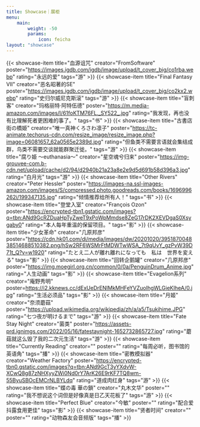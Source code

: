 ```yaml
---
title: Showcase｜展柜
menu:
    main: 
        weight: -50
        params:
            icon: feicha
layout: "showcase"
---
```


<div class="showcase-grid">

{{< showcase-item title="血源诅咒" creator="FromSoftware" poster="https://images.igdb.com/igdb/image/upload/t_cover_big/co1rba.webp" rating="永远的爱" tags="游"  >}}
{{< showcase-item title="Final Fantasy VII" creator="恶名昭著的SE" poster="https://images.igdb.com/igdb/image/upload/t_cover_big/co2kx2.webp" rating="史归尔威尼克斯滚" tags="游"  >}}
{{< showcase-item title="盲刺客" creator="玛格丽特·阿特伍德" poster="https://m.media-amazon.com/images/I/61foKTM76FL._SY522_.jpg" rating="我发现，再也没有比理解死者更困难的事了。" tags="书"  >}}
{{< showcase-item title="古書店街の橋姫" creator="唯一真神くろさわ凛子" poster="https://tc-animate.techorus-cdn.com/resize_image/resize_image.php?image=06081657_62a0565e2389d.jpg" rating="但鱼类不需要言语就会集结成群，鸟类不需要交谈就能群聚迁徙。" tags="游"  >}}
{{< showcase-item title="腐り姫 ～euthanasia～" creator="星空魂兮归来" poster="https://img-grouvee-com.b-cdn.net/upload/cache/d2/94/d2940b21a23a8e2e9d5d691b58d396a3.jpg" rating="白月光" tags="游"  >}}
{{< showcase-item title="Other Rivers" creator="Peter Hessler" poster="https://images-na.ssl-images-amazon.com/images/S/compressed.photo.goodreads.com/books/1696996262i/199347135.jpg" rating="倾情推荐给所有人！" tags="书"  >}}
{{< showcase-item title="登堂入室" creator="François Ozon" poster="https://encrypted-tbn1.gstatic.com/images?q=tbn:ANd9GcRZDuaHpTyZweT9xPoWpMmdse8ZeG17rDK2XEVDgaS0Xsygaby0" rating="本人每年重温的保留项目。" tags="影"  >}}
{{< showcase-item title="少女革命" creator="几原邦彦" poster="https://cdn.hk01.com/di/media/images/dw/20201020/395187004838514688510382.png/hSw2RF6WSMrFtMDWTwWSA_7t9qUvY_gzPvW39D71t_Q?v=w1920" rating="たとえ二人が離れ離れになっても　私は　世界を変える" tags="影"  >}}
{{< showcase-item title="回转企鹅罐" creator="几原邦彦" poster="https://img.moegirl.org.cn/common/0/0a/PenguinDrum_Anime.jpg" rating="人生动画" tags="影"  >}}
{{< showcase-item title="Evagelion系列" creator="庵野秀明" poster=https://i2.kknews.cc/dExUeDrENIMkMHFeYVZuoIhgWLGieKIheA/0.jpg" rating="生活必须品" tags="影"  >}}
{{< showcase-item title="月姬" creator="奈须蘑菇" poster="https://upload.wikimedia.org/wikipedia/zh/a/a5/Tsukihime.JPG" rating="七つ夜が明けるまで" tags="游"  >}}
{{< showcase-item title="Fate Stay Night" creator="菌类" poster="https://assets-prd.ignimgs.com/2022/05/16/fatestaynight-1652732865727.jpg" rating="蘑菇就这么毁了我的二次元生活" tags="游"  >}}
{{< showcase-item title="Currently Reading" creator="" poster="" rating="每周必听，图书馆的英语角" tags="播"  >}}
{{< showcase-item title="密教模拟器" creator="Weather Factory" poster="https://encrypted-tbn0.gstatic.com/images?q=tbn:ANd9GcT3yYXdvW-XCwQ8g87zNHXyyZWi0Nd0rY7ArK26E9rKF7TQ8wm-55ByuSBOcEMCrNLBYLdq" rating="道成肉红身" tags="游"  >}}
{{< showcase-item title="蝶の毒 華の鎖" creator="丸木文华" poster="" rating="我不想说这个词但是好像真是日乙天花板了" tags="游"  >}}
{{< showcase-item title="Perfect Blue" creator="今敏" poster="" rating="配合爱抖露食用更佳" tags="影"  >}}
{{< showcase-item title="贤者时间" creator="" poster="" rating="动物森友会音频版" tags="播"  >}}

</div>
